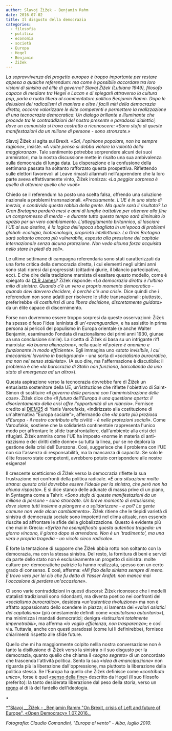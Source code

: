 ```yaml
---
author: Slavoj Žižek - Benjamin Rahm
date: 2016-07-02
title: Il disgusto della democrazia
categories:
  - filosofia
  - politica
  - economia
  - società
  - Europa
  - Hegel
  - Benjamin
  - Žižek
---
```


*La sopravvivenza del progetto europeo è troppo importante per restare appesa a qualche referendum: ma come è possibile accordare tra loro visioni di sinistra ed élite di governo? Slavoj Žižek (Lubiana 1949), filosofo capace di mediare tra Hegel e Lacan e di spiegarli attraverso la cultura pop, parla a ruota libera al commentatore politico Benjamin Ramm. Dopo le delusioni dei radicalismi di maniera e oltre i facili miti della democrazia diretta, occorre valorizzare le élite competenti e permettere la realizzazione di una tecnocrazia democratica. Un dialogo brillante e illuminante che procede tra le contraddizioni del nostro presente e paradossi dialettici, dove un comunista si trova costretto a riconoscere: «Sono stufo di queste manifestazioni da un milione di persone - sono stronzate.»*

Slavoj Žižek si agita sul Brexit. «*Sai, l'opinione popolare, non ha sempre ragione»*, insiste. *«A volte penso si debba violare la volontà della maggioranza»*. Tale sentimento potrebbe sorprendere alcuni dei suoi ammiratori, ma la nostra discussione mette in risalto una sua ambivalenza sulla democrazia di lunga data. La disperazione e la confusione della settimana passata ha soltanto rafforzato questa prospettiva. Riflettendo sulle elettori favorevoli al Leave rimasti allarmati nell'apprendere che la loro parte aveva effettivamente vinto, Žižek ironizza: *«La peggior sorpresa è quella di ottenere quello che vuoi!»*

Chiedo se il referendum ha posto una scelta falsa, offrendo una soluzione nazionale a problemi transnazionali. *«Precisamente. L'UE è in uno stato di inerzia, e condivido questa rabbia della gente. Ma quale sarà il risultato? La Gran Bretagna perderà mesi e anni di lunghe trattative per ottenere alla fine un compromesso di merda - e durante tutto questo tempo sarà diminuito lo spazio per un vero cambiamento. L'atteggiamento britannico, di lasciare l'UE al suo destino, è la logica dell'epoca sbagliata in un'epoca di problemi globali: ecologia, biotecnologia, proprietà intellettuale. La Gran Bretagna sarà soltanto ancora più vulnerabile, esposta alla pressione del capitale internazionale senza alcuna protezione. Non vedo alcuna forza acquisita nello stare in piedi da soli»*.

Le ultime settimane di campagna referendaria sono stati caratterizzati da una forte critica della democrazia diretta, i cui elementi negli ultimi anni sono stati ripresi dai progressisti (cittadini giurie, il bilancio partecipativo, ecc). E che dire della tradizione marxista di esaltare questo modello, come è spiegato da [CLR James](https://www.marxists.org/archive/james-clr/works/1956/06/every-cook.htm)? Žižek risponde: *«La democrazia diretta è l'ultimo mito di sinistra. Quando c'è un vero e proprio momento democratico - quando devi davvero decidere, è perché c'è una crisi»*. Dice quindi che i referendum non sono adatti per risolvere le sfide transnazionali: piuttosto, preferirebbe «*il costituirsi di una libera decisione, discretamente guidata»* da un élite capace di discernimento.

Forse non dovremmo essere troppo sorpresi da queste osservazioni: Žižek ha spesso difeso l'idea leninista di un'*«avanguardia»*, e ha assistito in prima persona ai pericoli del populismo in Europa orientale (e anche Walter Benjamin, esaminando l'ondata di nazionalismo dei primi anni 1930, giunse aa una conclusione simile). La ricetta di Žižek si basa su un intrigante riff marxista: *«la buona alienazione»*, nella quale *«il potere è anonimo e funzionante in modo efficiente»*. Egli immagina uno *«stato invisibile, i cui meccanismi lavorino in background»* - una sorta di *«socialismo burocratico, ma non nel senso stalinista»*. (A suo dire, ma l'affermazione è discutibile: il problema è che *«la burocrazia di Stalin non funziona, barcollando da uno stato di emergenza ad un altro»*).

Questa aspirazione verso la tecnocrazia dovrebbe fare di Žižek un entusiasta sostenitore della UE, un'istituzione che riflette l'obiettivo di Saint-Simon di sostituire *«il governo delle persone con l'amministrazione delle cose»*. Žižek dice che *«il futuro dell'Europa è una questione aperta: il disorientamento della crisi offre l'opportunità di un rilancio»*. Fornisce credito al [DiEM25](https://diem25.org/) di Yanis Varoufakis, «indirizzato alla costituzione di un'alternativa "Europa sociale"», affermando che «*la parte più preziosa d'Europa - il nostro contributo alla civiltà - è nelle protezioni sociali»*. Come Varoufakis, sostiene che la solidarietà continentale rappresenta l'unico modo per affrontare le sfide transfrontaliere, dall'ambiente alla crisi dei rifugiati. Žižek ammira come l'UE ha imposto «norme in materia di anti-razzismo e dei diritti delle donne» su tutta la linea, pur se ne deplora la gestione della crisi dell'Eurozona. Così, suggerisce che il problema con l'UE non sia l'assenza di responsabilità, ma la mancanza di capacità. Se solo le élite fossero state competenti, avrebbero potuto corrispondere alle nostre esigenze!

Il crescente scetticismo di Žižek verso la democrazia riflette la sua frustrazione nei confronti della politica radicale. *«È una situazione molto strana: questa crisi dovrebbe essere l'ideale per la sinistra, che però non ha alcuna risposta»*. E si dice stanco delle adunate di massa prive di un piano, in Syntagma come a Tahrir. *«Sono stufo di queste manifestazioni da un milione di persone - sono stronzate. Un breve momento di entusiasmo, dove siamo tutti insieme a piangere e a solidarizzare - e poi? La gente comune non vede alcun cambiamento»*. Žižek ritiene che le tiepidi varietà di sinistra di democrazia sociale sono impotenti nel clima attuale, non essendo riuscite ad affrontare le sfide della globalizzazione. Questo è evidente più che mai in Grecia: *«Syriza ha esemplificato questa autentica tragedia: un giorno vincono, il giorno dopo si arrendono. Non è un 'tradimento', ma una vera e propria tragedia - un vicolo cieco radicale»*.

È forte la tentazione di supporre che Žižek abbia rotto non soltanto con la democrazia, ma con la stessa sinistra. Del resto, la fornitura di beni e servizi da parte dello stato non è esclusivamente un progetto di sinistra: molte culture pre-democratiche patrizie la hanno realizzata, spesso con un certo grado di consenso. E così, afferma: *«Mi fido della sinistra sempre di meno. E trovo vero per lei ciò che fu detto di Yasser Arafat: non manca mai l'occasione di perdere un'occasione»*.

Ci sono varie contraddizioni in questi discorsi: Žižek riconosce che i modelli statalisti tradizionali sono ridondanti, ma diventa poetico nei confronti del *«socialismo burocratico»*, desidera *«un'autentica rivoluzione»* ma non è affatto appassionato dello scendere in piazza; si lamenta dei *«valori asiatici del capitalismo»* (più onestamente definiti come *«capitalismo autoritario»*), ma minimizza i mandati democratici; denigra *«istituzioni totalmente impenetrabili»*, ma afferma *«io voglio efficienza, non trasparenza»*; e così via. Tuttavia, anche con questi paradossi (come lui li definirebbe), fornisce chiarimenti rispetto alle sfide future.

Quello che mi ha maggiormente colpito nellla nostra conversazione non è tanto la disillusione di Žižek verso la sinistra o il suo disgusto per la democrazia, quanto quello che chiama il *«sogno segreto»* di un concordato che trascenda l'attività politica. Sento la sua *«idea di emancipazione»* non riguarda più la liberazione dall'oppressione, ma piuttosto la liberazione dalla politica stessa. Se l'Europa ha quello che Žižek definisce come *«contributo unico»*, forse è quel [«senso della fine»](https://opendemocracy.net/can-europe-make-it/george-steiner-benjamin-ramm/idea-of-europe) descritto da Hegel (il suo filosofo preferito): la tanto desiderata liberazione dal peso della storia, verso un [regno](https://opendemocracy.net/uk/benjamin-ramm/art-socialism-and-political-imagination) al di là del fardello dell'ideologia.

•

[*"Slavoj \_\_Žižek - \_Benjamin Ramm "On Brexit, crisis of Left and future of Europe", «Open Democracy» 1.07.2016.\_](https://www.opendemocracy.net/can-europe-make-it/slavoj-zizek-benjamin-ramm/slavoj-i-ek-on-brexit-crisis-of-left-and-future-of-eur)

*Fotografia: Claudio Comandini, "Europa al vento" - Alba, luglio 2010.*
